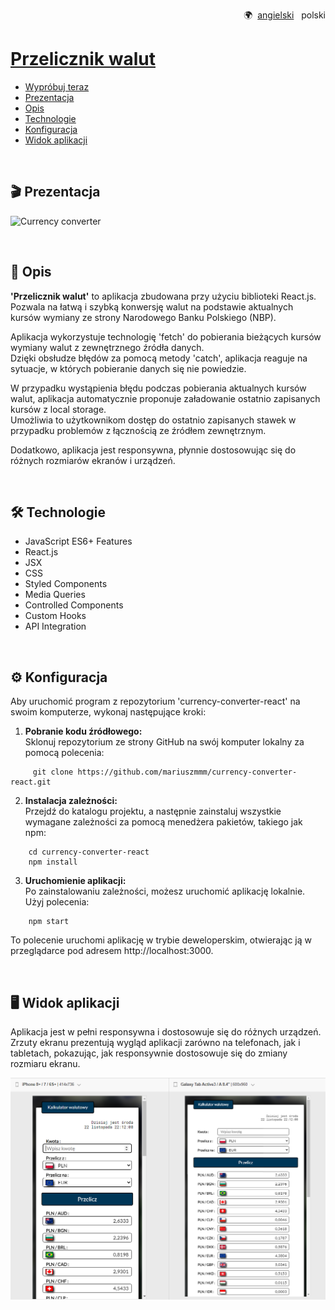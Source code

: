 <p align="right">
  🌍&nbsp; <a href="README.md">angielski</a> &nbsp; polski 
</p>

# [Przelicznik walut](https://mariuszmmm.github.io/currency-converter-react/)
* [Wypróbuj teraz](https://mariuszmmm.github.io/currency-converter-react/)
* [Prezentacja](#prezentacja)
* [Opis](#opis)
* [Technologie](#technologie)
* [Konfiguracja](#konfiguracja)
* [Widok aplikacji](#widok-aplikacji)
<br>

## 🎬 Prezentacja
![Currency converter](public/images/presentation.gif)

<br>

## 📝 Opis
<b>'Przelicznik walut'</b> to aplikacja zbudowana przy użyciu biblioteki React.js.<br>
Pozwala na łatwą i szybką konwersję walut na podstawie aktualnych kursów wymiany ze strony Narodowego Banku Polskiego (NBP).

Aplikacja wykorzystuje technologię 'fetch' do pobierania bieżących kursów wymiany walut z zewnętrznego źródła danych.<br>
Dzięki obsłudze błędów za pomocą metody 'catch', aplikacja reaguje na sytuacje, w których pobieranie danych się nie powiedzie.

W przypadku wystąpienia błędu podczas pobierania aktualnych kursów walut, aplikacja automatycznie proponuje załadowanie ostatnio zapisanych kursów z local storage.<br>
Umożliwia to użytkownikom dostęp do ostatnio zapisanych stawek w przypadku problemów z łącznością ze źródłem zewnętrznym.

Dodatkowo, aplikacja jest responsywna, płynnie dostosowując się do różnych rozmiarów ekranów i urządzeń.

<br>

## 🛠️ Technologie
<ul>
<li>JavaScript ES6+ Features</li>
<li>React.js</li>
<li>JSX</li>
<li>CSS</li>
<li>Styled Components</li>
<li>Media Queries</li>
<li>Controlled Components</li>
<li>Custom Hooks</li>
<li>API Integration</li>
</ul>

<br>

## ⚙️ Konfiguracja
Aby uruchomić program z repozytorium 'currency-converter-react' na swoim komputerze, wykonaj następujące kroki:

1. <b>Pobranie kodu źródłowego:</b><br>
Sklonuj repozytorium ze strony GitHub na swój komputer lokalny za pomocą polecenia:
```commandline
     git clone https://github.com/mariuszmmm/currency-converter-react.git
```
2. <b>Instalacja zależności:</b><br>
Przejdź do katalogu projektu, a następnie zainstaluj wszystkie wymagane zależności za pomocą menedżera pakietów, takiego jak npm:
```commandline
    cd currency-converter-react
    npm install
```
3. <b>Uruchomienie aplikacji:</b><br>
Po zainstalowaniu zależności, możesz uruchomić aplikację lokalnie. Użyj polecenia:
```commandline
    npm start
```
 To polecenie uruchomi aplikację w trybie deweloperskim, otwierając ją w przeglądarce pod adresem http://localhost:3000.

<br>

## 🖥️ Widok aplikacji
Aplikacja jest w pełni responsywna i dostosowuje się do różnych urządzeń.<br>
Zrzuty ekranu prezentują wygląd aplikacji zarówno na telefonach, jak i tabletach, pokazując, jak responsywnie dostosowuje się do zmiany rozmiaru ekranu.

![Currency converter](public/images/size.png)
